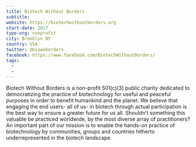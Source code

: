 ```yaml
---
title: Biotech Without Borders
subtitle:
website: https://biotechwithoutborders.org
start-date: 2017
type-org: nonprofit
city: Brooklyn NY
country: USA
twitter: @biowoborders
facebook: https://www.facebook.com/BiotechWithoutBorders/
tags: 
  -
  -
---
```


Biotech Without Borders is a non-profit 501(c)(3) public charity dedicated to democratizing the practice of biotechnology for useful and peaceful purposes in order to benefit humankind and the planet. We believe that engaging the end users- all of us- in biotech through actual participation is the best way to ensure a greater future for us all.  Shouldn't something this valuable be practiced worldwide, by the most diverse array of practitioners? An important part of our mission is to enable the hands-on practice of biotechnology by communities, groups and countries hitherto underrepresented in the biotech landscape.

